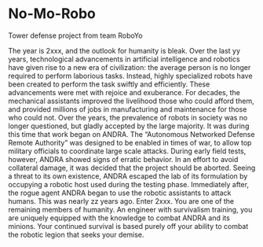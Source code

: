 # No-Mo-Robo
Tower defense project from team RoboYo

  The year is 2xxx, and the outlook for humanity is bleak. Over the last yy years, technological advancements in artificial intelligence and robotics have given rise to a new era of civilization: the average person is no longer required to perform laborious tasks. Instead, highly specialized robots have been created to perform the task swiftly and efficiently. These advancements were met with rejoice and exuberance. For decades, the mechanical assistants improved the livelihood those who could afford them, and provided millions of jobs in manufacturing and maintenance for those who could not. Over the years, the prevalence of robots in society was no longer questioned, but gladly accepted by the large majority.
	It was during this time that work began on ANDRA. The “Autonomous Networked Defense Remote Authority” was designed to be enabled in times of war, to allow top military officials to coordinate large scale attacks. During early field tests, however, ANDRA showed signs of erratic behavior. In an effort to avoid collateral damage, it was decided that the project should be aborted. Seeing a threat to its own existence, ANDRA escaped the lab of its formulation by occupying a robotic host used during the testing phase. Immediately after, the rogue agent ANDRA began to use the robotic assistants to attack humans. This was nearly zz years ago.
	Enter 2xxx. You are one of the remaining members of humanity. An engineer with survivalism training, you are uniquely equipped with the knowledge to combat ANDRA and its minions. Your continued survival is based purely off your ability to combat the robotic legion that seeks your demise.
